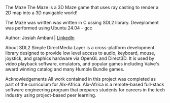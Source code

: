 The Maze
The Maze is a 3D Maze game that uses ray casting to render a 2D map into a 3D navigable world!

The Maze was written was written in C ussing SDL2 library. Deveploment was performed using Ubuntu 24.04 - gcc 

Author:
Josiah Ambani | [LinkedIn](www.linkedin.com/in/josiah-ambani-01631380)

About SDL2 
Simple DirectMedia Layer is a cross-platform development library designed to provide low level access to audio, keyboard, mouse, joystick, and graphics hardware via OpenGL and Direct3D. It is used by video playback software, emulators, and popular games including Valve's award winning catalog and many Humble Bundle games.














Acknowledgements 
All work contained in this project was completed as part of the curriculum for Alx-Africa. Alx-Africa is a remote-based full-stack software engineering program that prepares students for careers in the tech industry using project-based peer learning.
